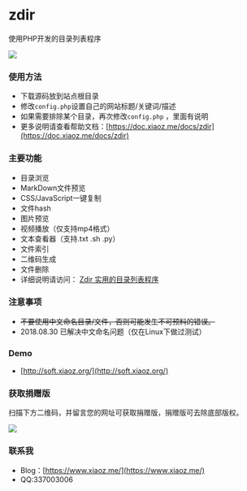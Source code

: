 # zdir
使用PHP开发的目录列表程序

![](https://imgurl.org/upload/1806/349f3b54028d58d6.png)

### 使用方法
* 下载源码放到站点根目录
* 修改`config.php`设置自己的网站标题/关键词/描述
* 如果需要排除某个目录，再次修改`config.php` ，里面有说明
* 更多说明请查看帮助文档：[https://doc.xiaoz.me/docs/zdir](https://doc.xiaoz.me/docs/zdir)

### 主要功能
* 目录浏览
* MarkDown文件预览
* CSS/JavaScript一键复制
* 文件hash
* 图片预览
* 视频播放（仅支持mp4格式）
* 文本查看器（支持.txt .sh .py）
* 文件索引
* 二维码生成
* 文件删除
* 详细说明请访问： [Zdir 实用的目录列表程序](https://www.xiaoz.me/archives/10465)

### 注意事项
* ~~不要使用中文命名目录/文件，否则可能发生不可预料的错误。~~
* 2018.08.30 已解决中文命名问题（仅在Linux下做过测试）

### Demo
* [http://soft.xiaoz.org/](http://soft.xiaoz.org/)

### 获取捐赠版
扫描下方二维码，并留言您的网址可获取捐赠版，捐赠版可去除底部版权。

![](https://imgurl.org/upload/1712/cb349aa4a1b95997.png)

### 联系我
* Blog：[https://www.xiaoz.me/](https://www.xiaoz.me/)
* QQ:337003006